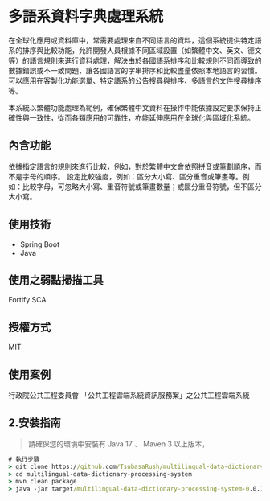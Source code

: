# 多語系資料字典處理系統

在全球化應用或資料庫中，常需要處理來自不同語言的資料，這個系統提供特定語系的排序與比較功能，允許開發人員根據不同區域設置（如繁體中文、英文、德文等）的語言規則來進行資料處理，解決由於各國語系排序和比較規則不同而導致的數據錯誤或不一致問題，讓各國語言的字串排序和比較盡量依照本地語言的習慣。可以應用在客製化功能選單、特定語系的公告搜尋與排序、多語言的文件搜尋排序等。

本系統以繁體功能處理為範例，確保繁體中文資料在操作中能依據設定要求保持正確性與一致性，從而各類應用的可靠性，亦能延伸應用在全球化與區域化系統。

## 內含功能

依據指定語言的規則來進行比較，例如，對於繁體中文會依照拼音或筆劃順序，而不是字母的順序。
設定比較強度，例如：區分大小寫、區分重音或筆畫等。例如：比較字母，可忽略大小寫、重音符號或筆畫數量；或區分重音符號，但不區分大小寫。

## 使用技術

- Spring Boot
- Java

## 使用之弱點掃描工具

Fortify SCA

## 授權方式

MIT

## 使用案例

行政院公共工程委員會
「公共工程雲端系統資訊服務案」之公共工程雲端系統

## 2.安裝指南
> 請確保您的環境中安裝有 Java 17 、 Maven 3 以上版本，

```bat
# 執行步驟
> git clone https://github.com/TsubasaRush/multilingual-data-dictionary-processing-system.git
> cd multilingual-data-dictionary-processing-system
> mvn clean package
> java -jar target/multilingual-data-dictionary-processing-system-0.0.1-SNAPSHOT.jar
```





